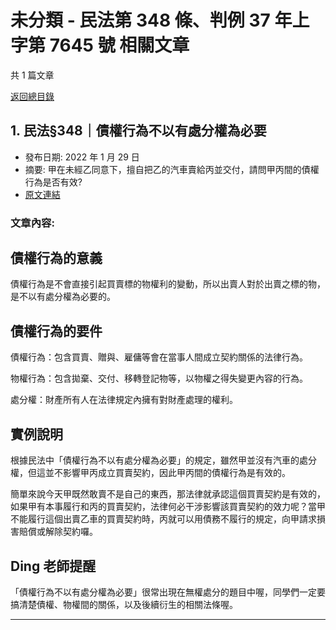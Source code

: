 # 未分類 - 民法第 348 條、判例 37 年上字第 7645 號 相關文章

共 1 篇文章

[返回總目錄](00_總目錄.md)

## 1. 民法§348｜債權行為不以有處分權為必要

- 發布日期: 2022 年 1 月 29 日
- 摘要: 甲在未經乙同意下，擅自把乙的汽車賣給丙並交付，請問甲丙間的債權行為是否有效?
- [原文連結](https://www.jasper-realestate.com/%e6%b0%91%e6%b3%95%c2%a7348%ef%bd%9c%e5%82%b5%e6%ac%8a%e8%a1%8c%e7%82%ba%e4%b8%8d%e4%bb%a5%e6%9c%89%e8%99%95%e5%88%86%e6%ac%8a%e7%82%ba%e5%bf%85%e8%a6%81/)

### 文章內容:

## 債權行為的意義

債權行為是不會直接引起買賣標的物權利的變動，所以出賣人對於出賣之標的物，是不以有處分權為必要的。

## 債權行為的要件

債權行為：包含買賣、贈與、雇傭等會在當事人間成立契約關係的法律行為。

物權行為：包含拋棄、交付、移轉登記物等，以物權之得失變更內容的行為。

處分權：財產所有人在法律規定內擁有對財產處理的權利。

## 實例說明

根據民法中「債權行為不以有處分權為必要」的規定，雖然甲並沒有汽車的處分權，但這並不影響甲丙成立買賣契約，因此甲丙間的債權行為是有效的。

簡單來說今天甲既然敢賣不是自己的東西，那法律就承認這個買賣契約是有效的，如果甲有本事履行和丙的買賣契約，法律何必干涉影響該買賣契約的效力呢？當甲不能履行這個出賣乙車的買賣契約時，丙就可以用債務不履行的規定，向甲請求損害賠償或解除契約囉。

## Ding 老師提醒

「債權行為不以有處分權為必要」很常出現在無權處分的題目中喔，同學們一定要搞清楚債權、物權間的關係，以及後續衍生的相關法條喔。

---

